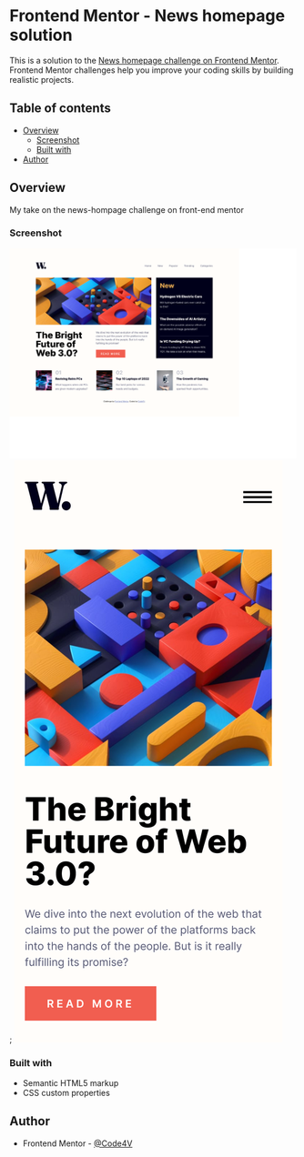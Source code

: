 # Frontend Mentor - News homepage solution

This is a solution to the [News homepage challenge on Frontend Mentor](https://www.frontendmentor.io/challenges/news-homepage-H6SWTa1MFl). Frontend Mentor challenges help you improve your coding skills by building realistic projects. 

## Table of contents

- [Overview](#overview)
  - [Screenshot](#screenshot)
  - [Built with](#built-with)
- [Author](#author)

## Overview

My take on the news-hompage challenge on front-end mentor

### Screenshot

![news-homepage Desktop Version](./assets/screenshots/Desktop.png);
![news-homepage Mobile Version](./assets/screenshots/Mobile.png)

### Built with

- Semantic HTML5 markup
- CSS custom properties

## Author

- Frontend Mentor - [@Code4V](https://www.frontendmentor.io/profile/Code4V)